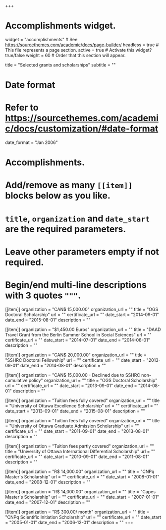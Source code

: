 +++
# Accomplishments widget.
widget = "accomplishments"  # See https://sourcethemes.com/academic/docs/page-builder/
headless = true  # This file represents a page section.
active = true  # Activate this widget? true/false
weight = 60  # Order that this section will appear.

title = "Selected grants and scholarships"
subtitle = ""

# Date format
#   Refer to https://sourcethemes.com/academic/docs/customization/#date-format
date_format = "Jan 2006"

# Accomplishments.
#   Add/remove as many `[[item]]` blocks below as you like.
#   `title`, `organization` and `date_start` are the required parameters.
#   Leave other parameters empty if not required.
#   Begin/end multi-line descriptions with 3 quotes `"""`.

[[item]]
  organization = "CAN$ 15,000.00"
  organization_url = ""
  title = "OGS Doctoral Scholarship"
  url = ""
  certificate_url = ""
  date_start = "2014-09-01"
  date_end = "2015-08-01"
  description = ""

[[item]]
  organization = "$1,450.00 Euros"
  organization_url = ""
  title = "DAAD Travel Grant from the Berlin Summer School in Social Sciences"
  url = ""
  certificate_url = ""
  date_start = "2014-07-01"
  date_end = "2014-08-01"
  description = ""
  
[[item]]
  organization = "CAN$ 20,000.00"
  organization_url = ""
  title = "SSHRC Doctoral Fellowship"
  url = ""
  certificate_url = ""
  date_start = "2013-09-01"
  date_end = "2014-08-01"
  description = ""

[[item]]
  organization = "CAN$ 15,000.00 - Declined due to SSHRC non-cumulative policy"
  organization_url = ""
  title = "OGS Doctoral Scholarship"
  url = ""
  certificate_url = ""
  date_start = "2013-09-01"
  date_end = "2014-08-01"
  description = ""

[[item]]
  organization = "Tuition fees fully covered"
  organization_url = ""
  title = "University of Ottawa Excellence Scholarship"
  url = ""
  certificate_url = ""
  date_start = "2013-09-01"
  date_end = "2015-08-01"
  description = ""
  
[[item]]
  organization = "Tuition fees fully covered"
  organization_url = ""
  title = "University of Ottawa Graduate Admission Scholarship"
  url = ""
  certificate_url = ""
  date_start = "2011-09-01"
  date_end = "2013-08-01"
  description = ""
  
  [[item]]
  organization = "Tuition fees partly covered"
  organization_url = ""
  title = "University of Ottawa International Differential Scholarship"
  url = ""
  certificate_url = ""
  date_start = "2010-09-01"
  date_end = "2011-08-01"
  description = ""
  
  [[item]]
  organization = "R$ 14,000.00"
  organization_url = ""
  title = "CNPq Master's Scholarship"
  url = ""
  certificate_url = ""
  date_start = "2008-01-01"
  date_end = "2008-12-01"
  description = ""
  
  [[item]]
  organization = "R$ 14,000.00"
  organization_url = ""
  title = "Capes Master's Scholarship"
  url = ""
  certificate_url = ""
  date_start = "2007-01-01"
  date_end = "2007-12-01"
  description = ""
  
  [[item]]
  organization = "R$ 300.00/ month"
  organization_url = ""
  title = "CNPq Scientific Initiation Scholarship"
  url = ""
  certificate_url = ""
  date_start = "2005-01-01"
  date_end = "2006-12-01"
  description = ""
+++
